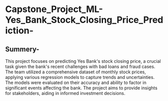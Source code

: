 # Capstone_Project_ML-Yes_Bank_Stock_Closing_Price_Prediction-
## Summery-
This project focuses on predicting Yes Bank's stock closing price, a crucial task given the bank's recent challenges with bad loans and fraud cases. The team utilized a comprehensive dataset of monthly stock prices, applying various regression models to capture trends and uncertainties. The models were evaluated on their accuracy and ability to factor in significant events affecting the bank. The project aims to provide insights for stakeholders, aiding in informed investment decisions.
